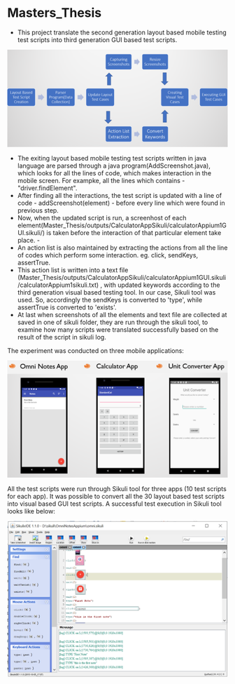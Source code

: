 # Masters_Thesis
- This project translate the second generation layout based mobile testing test scripts into third generation GUI based test scripts. 

![](docs/blockDiagramThesis.PNG)

- The exiting layout based mobile testing test scripts written in java language are parsed through a java program(AddScreenshot.java), which looks for all the lines of code, which makes interaction in the mobile screen. For exampke, all the lines which contains - "driver.findElement". 
- After finding all the interactions, the test script is updated with a line of code -  addScreenshot(element) - before every line which were found in previous step. 
- Now, when the updated script is run, a screenhost of each element(Master_Thesis/outputs/CalculatorAppSikuli/calculatorAppium1GUI.sikuli/) is taken before the interaction of that particular element take place. -
- An action list is also maintained by extracting the actions from all the line of codes which perform some interaction. eg. click, sendKeys, assertTrue. 
- This action list is written into a text file (Master_Thesis/outputs/CalculatorAppSikuli/calculatorAppium1GUI.sikuli/calculatorAppium1sikuli.txt) , with updated keywords according to the third generation visual based testing tool. In our case, Sikuli tool was used. So, accordingly the sendKeys is converted to 'type', while assertTrue is converted to 'exists'.
- At last when screenshots of all the elements and text file are collected at saved in one of sikuli folder, they are run through the sikuli tool, to examine how many scripts were translated successfully based on the result of the script in sikuli log. 

The experiment was conducted on three mobile applications:

![](docs/allApps.PNG)

All the test scripts were run through Sikuli tool for three apps (10 test scripts for each app). It was possible to convert all the 30 layout based test scripts into visual based GUI test scripts. A successful test execution in Sikuli tool looks like below:

![](docs/omni_notes_1_GUI_sikuli.PNG)
